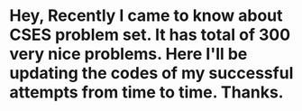 # Hey, Recently I came to know about CSES problem set. It has total of 300 very nice problems. Here I'll be updating the codes of my successful attempts from time to time. Thanks.
